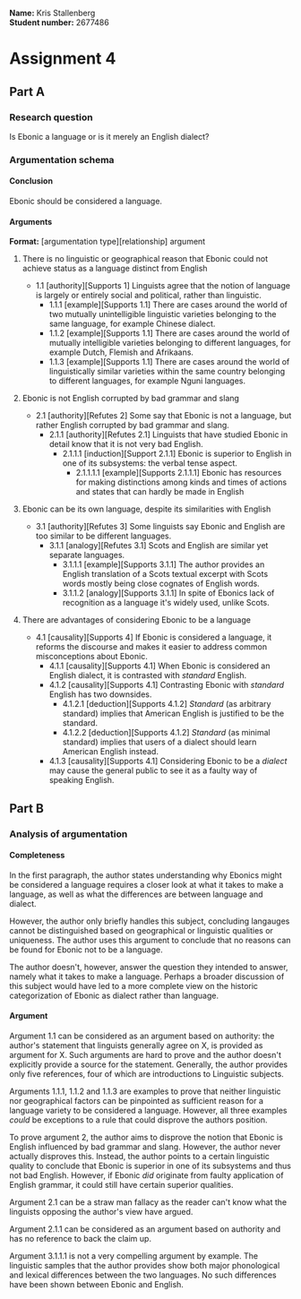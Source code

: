 **Name:** Kris Stallenberg  
**Student number:** 2677486

[//]: # (## Completeness)

[//]: # ()
[//]: # (If you are dealing with texts with an informative purpose, you can best judge the quality of the)

[//]: # (information and reasoning offered on the basis of questions such as: do I get the correct and)

[//]: # (complete information on topic X? In other words, you will mainly want to form an opinion about the)

[//]: # (completeness of the information given in the text. In this section we will discuss a number of)

[//]: # (techniques you can use to assess the completeness of a text.)

[//]: # ()
[//]: # (Of course, the possibilities that a reader has to determine the completeness of the information given)

[//]: # (in an unknown text are limited. A really well-founded judgement on this can in fact only be made by)

[//]: # (a reader who is either very knowledgeable in the field concerned or who replicates the research that)

[//]: # (is reported on. There are, however, a number of tests that at least give an indication of the extent to)

[//]: # (which the information in a text is complete.)

[//]: # ()
[//]: # (If you want to check whether the information in the text is complete, you first need to analyse the)

[//]: # (purpose of the text, the research questions that are raised, or the hypothesis that is stated in the)

[//]: # (text. Then you make a list of the questions and answers that you would expect based on the)

[//]: # (intended purpose of the text and the research question or questions. The first test you can use is:)

[//]: # ()
[//]: # (1. **Are all relevant questions arising from the subject of the text addressed?**   )

[//]: # (For example, if the)

[//]: # (text announces that all relevant developments in the wool industry between 1850 and 1914 will be)

[//]: # (dealt with, are all the different sub-periods actually discussed? Or does the text deal with the period)

[//]: # (1890-1900 only very briefly?)

[//]: # ()
[//]: # (Based on your analysis of the research question&#40;s&#41; or hypothesis stated, you are able to determine)

[//]: # (what the subject of the text is, and from which angle this subject is dealt with. Subsequently, you)

[//]: # (examine whether all questions that might be relevant with regard to the research question or)

[//]: # (hypothesis have been discussed. If certain questions you had expected are not raised in the text, the)

[//]: # (text may be incomplete. However, if  more questions are addressed in the text than you would have)

[//]: # (expected on the basis of your understanding of the research question, it is time for the next test:)

[//]: # ()
[//]: # (2. **Are all the questions that are raised relevant?**  )

[//]: # (For example, is the information about the)

[//]: # (development of telegraphy important for the discussion on the latest developments in)

[//]: # (telecommunications?)

[//]: # ()
[//]: # (At this point, two things can have a negative effect on the quality of a text. First, the text may try to)

[//]: # (answer too many questions as a result of a wrong estimation of the intended readership. This may)

[//]: # (be the case, for example, if the author has underestimated the prior knowledge of the intended)

[//]: # (readers. Secondly, a text may answer too many questions to compensate for or disguise the fact that)

[//]: # (a question that is actually relevant is not asked.)

[//]: # ( )
[//]: # (The third test for determining the completeness of the information in a text is:)

[//]: # ()
[//]: # (3. **Have all questions been answered sufficiently, and in sufficient detail? Is it justified that aspect)

[//]: # (X is treated only in a nutshell?**  )

[//]: # ()
[//]: # (Unfortunately, there are no unambiguous general methods for performing this test. You will have to)

[//]: # (assess on a case-by-case basis whether an answer is sufficiently detailed. If the answer to you as a)

[//]: # (reader raises further questions &#40;"How so?" "Why?" "For example?"&#41; it is quite possible that this is)

[//]: # (not the case. If, on the other hand, you ask yourself why you are reading certain information &#40;"What)

[//]: # (is the importance of this?" "I already knew this"&#41;, the answer may contain unnecessary information.)

[//]: # ()
[//]: # (## Credibility and acceptability)

[//]: # ()
[//]: # (Authors of persuasive texts try to persuade readers with rational arguments. Arguments support assertions.)

[//]: # ()
[//]: # (Claims are statements about reality or how to interpret reality. Example are:)

[//]: # ()
[//]: # (- Cogito ergo sum)

[//]: # (- That bike is mine)

[//]: # ()
[//]: # (### Fact or opinion)

[//]: # ()
[//]: # (Is it verifiable? )

[//]: # ()
[//]: # (### Rational argumentation schemes)

[//]: # (#### Reasoning on the basis of deductive argumentation scheme)

[//]: # ()
[//]: # (The claim is an individual case of a general rule or law.)

[//]: # ()
[//]: # (To assess:)

[//]: # ()
[//]: # (1. Is the general rule correct?)

[//]: # (2. Is the general rule applicable?)

[//]: # (3. Is the general rule relevant to the claim?)

[//]: # (4. Is the specific assertion an exception to the rule?)

[//]: # ()
[//]: # (#### Reasoning on the basis of inductive argumentation scheme)

[//]: # ()
[//]: # (The claim is that a number or individual cases infer a general rule.)

[//]: # ()
[//]: # (To assess:)

[//]: # ()
[//]: # (1. Do all individual cases fit the postulated general rule?)

[//]: # (2. Are there sufficient cases to justify the general rule? &#40;Hasty generalization&#41;)

[//]: # (3. Has the author justified the exceptions that you can think of?)

[//]: # ()
[//]: # (#### Argumentation based on examples)

[//]: # ()
[//]: # (Author gives one or more examples. This is a form of inductive argumentation.)

[//]: # ()
[//]: # (To assess:)

[//]: # ()
[//]: # (1. Are there reasons to doubt the correctness of the examples?)

[//]: # (2. Are the examples typical of the class or type that the claim is about?)

[//]: # (3. Are there counter-examples that could undermine the claim?)

[//]: # ()
[//]: # (#### Argumentation based on analogy)

[//]: # ()
[//]: # (Similar to reasoning based on examples. X is valid or has certain property because X is similar to Y, which is valid or has certain property.)

[//]: # ()
[//]: # (To assess:)

[//]: # (1. Are there enough similarities?)

[//]: # (2. Are the similarities relevant given the assertion?)

[//]: # (3. Do differences unjustify the analogy?)

[//]: # ()
[//]: # (#### Argumentation based on causality)

[//]: # ()
[//]: # (One phenomenon is posited as a cause, the other as a consequence.)

[//]: # ()
[//]: # (To assess:)

[//]: # (1. Is there a causal relationships or just a sequence in time?)

[//]: # ()
[//]: # (### Argumentation based on authority)

[//]: # ()
[//]: # (Author may state that a claim is in accordance with researchers/experts' opinions. Or in accordance with a theory or generally valid view.)

[//]: # ()
[//]: # (Check whether expert citation is correct. )

[//]: # ()
[//]: # (### Reasoning errors)

[//]: # ()
[//]: # (#### Shifting of the burden of proof)

[//]: # ()
[//]: # (Making a claim that needs justification and then demand the opponent proves the claim is invalid.)

[//]: # ()
[//]: # (#### Straw man)

[//]: # ()
[//]: # (Invalid argument based on giving the impression of refuting an opponent's argument, while the argument was not presented by that opponent.)

[//]: # ()
[//]: # (#### Concealed arguments)

[//]: # ()
[//]: # (In a scholarly discussion, participants are not allowed, without proper justification, to discover or infer claims that in fact are not in the text by presenting them as concealed arguments. )

[//]: # ()
[//]: # (#### Ad populum / argument from popularity)

[//]: # ()
[//]: # (Most people think X, thus X.)

[//]: # ()
[//]: # (#### Abusive ad hominem / personal attack)

[//]: # ()
[//]: # (Not an attack of the argument, but the character of the opponent.)

# Assignment 4

## Part A

[//]: # (Make a detailed analysis of Fasold's article 'Ebonic Need Not Be English' by providing a schematic overview of the argumentation schema of this article. )
[//]: # (This means that you need to identify the research questions and indicate what are the conclusions. )
[//]: # (In other words, try to determine what the author intends to achieve with his article and how he achieves that goal. )
[//]: # (The article [Assessing the quality of the argumentation in a text.pdf] enables you to specify the type of arguments used by Fasold.)

### Research question

Is Ebonic a language or is it merely an English dialect?

### Argumentation schema

#### Conclusion

Ebonic should be considered a language. 

#### Arguments

**Format:** [argumentation type][relationship] argument

1. There is no linguistic or geographical reason that Ebonic could not achieve status as a language distinct from English  
   - 1.1 [authority][Supports 1] Linguists agree that the notion of language is largely or entirely social and political, rather than linguistic.
      - 1.1.1 [example][Supports 1.1] There are cases around the world of two mutually unintelligible linguistic varieties belonging to the same language, for example Chinese dialect.  
      - 1.1.2 [example][Supports 1.1] There are cases around the world of mutually intelligible varieties belonging to different languages, for example Dutch, Flemish and Afrikaans.
      - 1.1.3 [example][Supports 1.1] There are cases around the world of linguistically similar varieties within the same country belonging to different languages, for example Nguni languages.

2. Ebonic is not English corrupted by bad grammar and slang
    - 2.1 [authority][Refutes 2] Some say that Ebonic is not a language, but rather English corrupted by bad grammar and slang.  
      - 2.1.1 [authority][Refutes 2.1] Linguists that have studied Ebonic in detail know that it is not very bad English.  
        - 2.1.1.1 [induction][Support 2.1.1] Ebonic is superior to English in one of its subsystems: the verbal tense aspect.  
          - 2.1.1.1.1 [example][Supports 2.1.1.1] Ebonic has resources for making distinctions among kinds and times of actions and states that can hardly be made in English
           
3. Ebonic can be its own language, despite its similarities with English
    - 3.1 [authority][Refutes 3] Some linguists say Ebonic and English are too similar to be different languages.
      - 3.1.1 [analogy][Refutes 3.1] Scots and English are similar yet separate languages.
        - 3.1.1.1 [example][Supports 3.1.1] The author provides an English translation of a Scots textual excerpt with Scots words mostly being close cognates of English words.
        - 3.1.1.2 [analogy][Supports 3.1.1] In spite of Ebonics lack of recognition as a language it's widely used, unlike Scots. 

4. There are advantages of considering Ebonic to be a language
    - 4.1 [causality][Supports 4] If Ebonic is considered a language, it reforms the discourse and makes it easier to address common misconceptions about Ebonic.
      - 4.1.1 [causality][Supports 4.1] When Ebonic is considered an English dialect, it is contrasted with *standard* English. 
      - 4.1.2 [causality][Supports 4.1] Contrasting Ebonic with *standard* English has two downsides.
        - 4.1.2.1 [deduction][Supports 4.1.2] *Standard* (as arbitrary standard) implies that American English is justified to be the standard.
        - 4.1.2.2 [deduction][Supports 4.1.2] *Standard* (as minimal standard) implies that users of a dialect should learn American English instead.
      - 4.1.3 [causality][Supports 4.1] Considering Ebonic to be a *dialect* may cause the general public to see it as a faulty way of speaking English.

## Part B

### Analysis of argumentation

[//]: # (Assess the type and quality of the argumentation that you have described in part A. Use the various evaluation questions in the text 'What is critical reading'?)
[//]: # ()
[//]: # (- Why did the writer select that particular topic of enquiry in the first place?  )
[//]: # (- Why did the writer decide to use that particular methodology, choose that specific method, and conduct the work in)
[//]: # (that way?  )
[//]: # (- Why did the writer select that particular process of analysis?)
[//]: # (- How well-developed are the themes or arguments?)
[//]: # (- Did the theoretical perspective used introduce any potential bias?)
[//]: # (- Are you convinced by the interpretations presented?)
[//]: # (- Are the conclusions supported firmly by the preceding argument?)
[//]: # (- How appropriate are the comparisons that are used?)
[//]: # (- Did the response options, or measurement categories or techniques used affect the data that were collected?)
[//]: # (- Have any ethical considerations been adequately addressed?)
[//]: # (- Does the writing assume a causal connection when there may not be one?)
[//]: # (- Are general conclusions drawn based on only a few examples?)
[//]: # (- Are inappropriate comparisons being made?)
[//]: # (- Might there be other explanations apart from the one proposed?)
[//]: # (- Are there any hidden assumptions that need to be questioned?)
[//]: # (- Is enough evidence presented to allow readers to draw their own conclusions?)
[//]: # (- Does the line of reasoning make sense?)
[//]: # (The entire report covers 2 to 3 pages A4 format.)

#### Completeness

In the first paragraph, the author states understanding why Ebonics might be considered a language requires a closer look at what it takes to make a language, as well as what the differences are between language and dialect. 

However, the author only briefly handles this subject, concluding langauges cannot be distinguished based on geographical or linguistic qualities or uniqueness. The author uses this argument to conclude that no reasons can be found for Ebonic not to be a language.

The author doesn't, however, answer the question they intended to answer, namely what it takes to make a language. Perhaps a broader discussion of this subject would have led to a more complete view on the historic categorization of Ebonic as dialect rather than language. 

#### Argument

Argument 1.1 can be considered as an argument based on authority: the author's statement that linguists generally agree on X, is provided as argument for X. Such arguments are hard to prove and the author doesn't explicitly provide a source for the statement. Generally, the author provides only five references, four of which are introductions to Linguistic subjects.

Arguments 1.1.1, 1.1.2 and 1.1.3 are examples to prove that neither linguistic nor geographical factors can be pinpointed as sufficient reason for a language variety to be considered a language. However, all three examples *could* be exceptions to a rule that could disprove the authors position. 

To prove argument 2, the author aims to disprove the notion that Ebonic is English influenced by bad grammar and slang. However, the author never actually disproves this. Instead, the author points to a certain linguistic quality to conclude that Ebonic is superior in one of its subsystems and thus not bad English. However, if Ebonic *did* originate from faulty application of English grammar, it could still have certain superior qualities.

Argument 2.1 can be a straw man fallacy as the reader can't know what the linguists opposing the author's view have argued.

Argument 2.1.1 can be considered as an argument based on authority and has no reference to back the claim up.

Argument 3.1.1.1 is not a very compelling argument by example. The linguistic samples that the author provides show both major phonological and lexical differences between the two languages. No such differences have been shown between Ebonic and English. 
